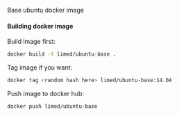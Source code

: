 Base ubuntu docker image

#### Building docker image
Build image first:

```bash
docker build -t limed/ubuntu-base .
```

Tag image if you want:

```bash
docker tag <random hash here> limed/ubuntu-base:14.04
```

Push image to docker hub:

```bash
docker push limed/ubuntu-base
```
